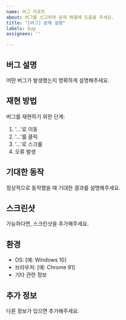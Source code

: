 ```yaml
---
name: 버그 리포트
about: 버그를 신고하여 문제 해결에 도움을 주세요.
title: "[버그] 문제 설명"
labels: bug
assignees: ''

---
```


## 버그 설명
어떤 버그가 발생했는지 명확하게 설명해주세요.

## 재현 방법
버그를 재현하기 위한 단계:
1. '...'로 이동
2. '...'를 클릭
3. '...'로 스크롤
4. 오류 발생

## 기대한 동작
정상적으로 동작했을 때 기대한 결과를 설명해주세요.

## 스크린샷
가능하다면, 스크린샷을 추가해주세요.

## 환경
- OS: [예: Windows 10]
- 브라우저: [예: Chrome 91]
- 기타 관련 정보

## 추가 정보
다른 정보가 있으면 추가해주세요.